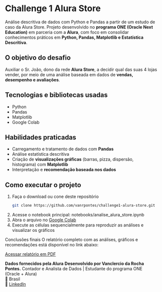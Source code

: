 # Challenge 1 Alura Store
Análise descritiva de dados com Python e Pandas a partir de um estudo de caso da Alura Store. Projeto desenvolvido no **programa ONE (Oracle Next Education)** em parceria com a **Alura**, com foco em consolidar conhecimentos práticos em **Python, Pandas, Matplotlib e Estatística Descritiva**.

## O objetivo do desafio
Auxiliar o Sr. João, dono da rede **Alura Store**, a decidir qual das suas 4 lojas vender, por meio de uma análise baseada em dados de **vendas, desempenho e avaliações**.

## Tecnologias e bibliotecas usadas
- Python
- Pandas
- Matplotlib
- Google Colab

## Habilidades praticadas
- Carregamento e tratamento de dados com **Pandas**  
- Análise estatística descritiva  
- Criação de **visualizações gráficas** (barras, pizza, dispersão, histograma) com **Matplotlib** 
- Interpretação e **recomendação baseada nos dados** 

## Como executar o projeto
1. Faça o download ou cone deste repositório
   ```bash
   git clone https://github.com/vanrpontes/challenge1-alura-store.git
2. Acesse o notebook principal:
   notebooks/analise_alura_store.ipynb
3. Abra o arquivo no [Google Colab](colab.reserach.google.com)
4. Execute as células sequencialmente para reproduzir as análises e visualizar os gráficos

Conclusões finais
O relatório completo com as análises, gráficos e recomendações está disponível no link abaixo:

[Acessar relatório em PDF](./relatorios/relatorio_final_alura_store.pdf)

**Dados fornecidos pela Alura**
**Desenvolvido por Vanclercio da Rocha Pontes.**
Contador e Analista de Dados | Estudante do programa ONE (Oracle + Alura)  
📍 Brasil  
🔗 [LinkedIn](https://www.linkedin.com/in/vanrpontes/)

